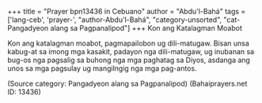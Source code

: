 +++
title = "Prayer bpn13436 in Cebuano"
author = "Abdu'l-Bahá"
tags = ['lang-ceb', 'prayer-', "author-Abdu'l-Bahá", "category-unsorted", "cat-Pangadyeon alang sa Pagpanalipod"]
+++
Kon ang Katalagman Moabot

Kon ang katalagman moabot, pagmapailobon ug dili-matugaw. Bisan unsa kabug-at sa imong mga kasakit, padayon  nga dili-matugaw, ug inubanan sa bug-os nga pagsalig sa buhong nga mga paghatag sa Diyos, asdanga ang unos sa mga pagsulay ug mangilngig nga mga pag-antos.

(Source category: Pangadyeon alang sa Pagpanalipod)
(Bahaiprayers.net ID: 13436)
